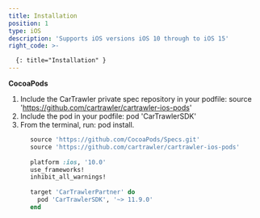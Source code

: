 ```yaml
---
title: Installation
position: 1
type: iOS
description: 'Supports iOS versions iOS 10 through to iOS 15'
right_code: >-

  {: title="Installation" }
---
```



**CocoaPods**

1. Include the CarTrawler private spec repository in your podfile: source 'https://github.com/cartrawler/cartrawler-ios-pods'
2. Include the pod in your podfile: pod 'CarTrawlerSDK'
3. From the terminal, run: pod install.

```ruby
      source 'https://github.com/CocoaPods/Specs.git'
      source 'https://github.com/cartrawler/cartrawler-ios-pods'
  
      platform :ios, '10.0'
      use_frameworks!
      inhibit_all_warnings!
  
      target 'CarTrawlerPartner' do
        pod 'CarTrawlerSDK', '~> 11.9.0'
      end
```


